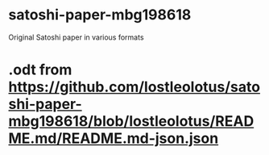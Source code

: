 # satoshi-paper-mbg198618
Original Satoshi paper in various formats
# .odt from https://github.com/lostleolotus/satoshi-paper-mbg198618/blob/lostleolotus/README.md/README.md-json.json
